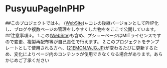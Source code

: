 # PusyuuPageInPHP

##このプロジェクトでは↓。
(<a href="https://github.com/PusyuuOfficial/WebSite">WebSite</a>)←コレの後継バージョンとしてPHP化し、ブログや複数ページの管理をしやすくした物ををここで公開しています。
##注意事項↓。
1.この(<a href="https://github.com/PusyuuOfficial/WebSite">WebSite</a>)も含め、プシューページはMITライセンスですので変更、複製再配布等が自己責任で行えます。
2.このプロジェクトをテンプレートとして使用される方へ、(<a href="http://21emon.wjg.jp">21EMON.WJG.JP</a>)が変わるたびに更新するため、変化によりページ内のコンテンツが使用できなくなる場合があります。あらかじめご了承ください

